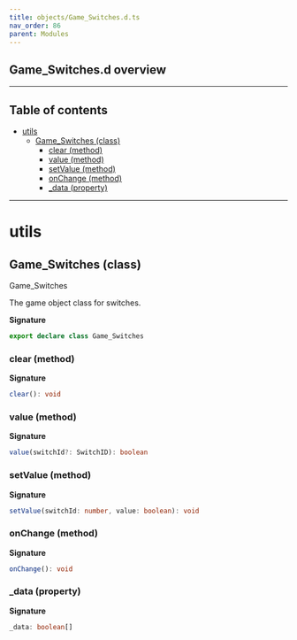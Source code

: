 ```yaml
---
title: objects/Game_Switches.d.ts
nav_order: 86
parent: Modules
---
```


## Game_Switches.d overview

---

<h2 class="text-delta">Table of contents</h2>

- [utils](#utils)
  - [Game_Switches (class)](#game_switches-class)
    - [clear (method)](#clear-method)
    - [value (method)](#value-method)
    - [setValue (method)](#setvalue-method)
    - [onChange (method)](#onchange-method)
    - [\_data (property)](#_data-property)

---

# utils

## Game_Switches (class)

Game_Switches

The game object class for switches.

**Signature**

```ts
export declare class Game_Switches
```

### clear (method)

**Signature**

```ts
clear(): void
```

### value (method)

**Signature**

```ts
value(switchId?: SwitchID): boolean
```

### setValue (method)

**Signature**

```ts
setValue(switchId: number, value: boolean): void
```

### onChange (method)

**Signature**

```ts
onChange(): void
```

### \_data (property)

**Signature**

```ts
_data: boolean[]
```
